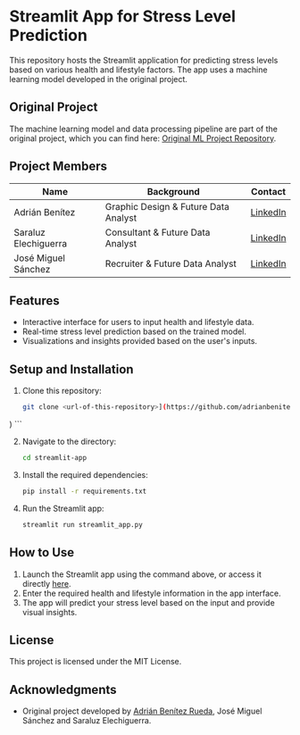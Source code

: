 # Streamlit App for Stress Level Prediction

This repository hosts the Streamlit application for predicting stress levels based on various health and lifestyle factors. The app uses a machine learning model developed in the original project.

## Original Project
The machine learning model and data processing pipeline are part of the original project, which you can find here: [Original ML Project Repository](https://github.com/adrianbenitezrueda/ml-project).

## Project Members

| Name                | Background                   | Contact   |
|---------------------|-----------------------------|-----------|
| Adrián Benítez      | Graphic Design & Future Data Analyst | [LinkedIn](https://www.linkedin.com) |
| Saraluz Elechiguerra| Consultant & Future Data Analyst     | [LinkedIn](https://www.linkedin.com) |
| José Miguel Sánchez | Recruiter & Future Data Analyst     | [LinkedIn](https://www.linkedin.com) |

## Features
- Interactive interface for users to input health and lifestyle data.
- Real-time stress level prediction based on the trained model.
- Visualizations and insights provided based on the user's inputs.

## Setup and Installation

1. Clone this repository:
    ```bash
    git clone <url-of-this-repository>](https://github.com/adrianbenitezrueda/stress-level-recommendations-streamlit-app.git
)
    ```

2. Navigate to the directory:
    ```bash
    cd streamlit-app
    ```

3. Install the required dependencies:
    ```bash
    pip install -r requirements.txt
    ```

4. Run the Streamlit app:
    ```bash
    streamlit run streamlit_app.py
    ```

## How to Use
1. Launch the Streamlit app using the command above, or access it directly [here](https://stress-level-recommendations.streamlit.app).
2. Enter the required health and lifestyle information in the app interface.
3. The app will predict your stress level based on the input and provide visual insights.

## License
This project is licensed under the MIT License.

## Acknowledgments
- Original project developed by [Adrián Benítez Rueda](https://github.com/adrianbenitezrueda), José Miguel Sánchez and Saraluz Elechiguerra.
